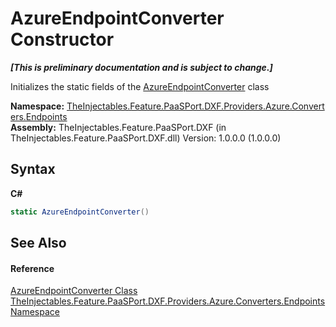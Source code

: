 # AzureEndpointConverter Constructor 
 _**\[This is preliminary documentation and is subject to change.\]**_

Initializes the static fields of the <a href="1a00c31c-0f18-5031-bae1-50197e810ec2">AzureEndpointConverter</a> class

**Namespace:**&nbsp;<a href="523c7508-f474-7806-2136-03f2b2911b1a">TheInjectables.Feature.PaaSPort.DXF.Providers.Azure.Converters.Endpoints</a><br />**Assembly:**&nbsp;TheInjectables.Feature.PaaSPort.DXF (in TheInjectables.Feature.PaaSPort.DXF.dll) Version: 1.0.0.0 (1.0.0.0)

## Syntax

**C#**<br />
``` C#
static AzureEndpointConverter()
```


## See Also


#### Reference
<a href="1a00c31c-0f18-5031-bae1-50197e810ec2">AzureEndpointConverter Class</a><br /><a href="523c7508-f474-7806-2136-03f2b2911b1a">TheInjectables.Feature.PaaSPort.DXF.Providers.Azure.Converters.Endpoints Namespace</a><br />